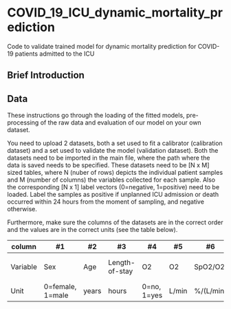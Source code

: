 # COVID_19_ICU_dynamic_mortality_prediction
Code to validate trained model for dynamic mortality prediction for COVID-19 patients admitted to the ICU


## Brief Introduction

## Data
These instructions go through the loading of the fitted models, pre-processing of the raw data and evaluation of our model on your own dataset.

You need to upload 2 datasets, both a set used to fit a calibrator (calibration dataset) and a set used to validate the model (validation dataset). 
Both the datasets need to be imported in the main file, where the path where the data is saved needs to be specified. These datasets need to be [N x M] sized tables, where N (nuber of rows) depicts the individual patient samples and M (number of columns) the variables collected for each sample. Also the corresponding [N x 1] label vectors (0=negative, 1=positive) need to be loaded. 
Label the samples as positive if unplanned ICU admission or death occurred within 24 hours from the moment of sampling, and negative otherwise.

Furthermore, make sure the columns of the datasets are in the correct order and the values are in the correct units (see the table below).





column | #1 | #2 | #3 | #4 | #5 | #6 | #7 | #8 | #9 | #10 | #11| #12 | #13 | #14 | #15 | #16 | #17 | #18 | #19 | #20 | #21
--- | --- | --- | --- |--- |--- |--- |--- |--- |--- |--- |---|--- |--- |--- |--- |--- |--- |--- |--- |--- |---
Variable | Sex | Age | Length-of-stay | O2 | O2 | SpO2/O2 | SpO2 | Heart rate | Systolic blood pressure | Respiratory rate | Temperature| AVPU | ΔSpO2 | ΔHeart rate | ΔSystolic blood pressure | ΔRespiratory rate | ΔTemperature | ΔSpO2/O2 | ΔRespiratory rate | ΔTemperature | ΔSpO2/O2
Unit | 0=female, 1=male | years | hours | 0=no, 1=yes | L/min | %/(L/min) | % | bpm | mmHg | /min | °C| A=0,V=1,P=2,U=3 | % | bpm | mmHg | /min | °C | %/(L/min) | /min | °C | %/(L/min)
